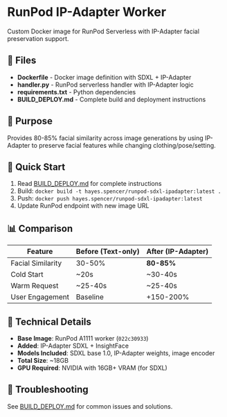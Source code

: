 # RunPod IP-Adapter Worker

Custom Docker image for RunPod Serverless with IP-Adapter facial preservation support.

## 📁 Files

- **Dockerfile** - Docker image definition with SDXL + IP-Adapter
- **handler.py** - RunPod serverless handler with IP-Adapter logic
- **requirements.txt** - Python dependencies
- **BUILD_DEPLOY.md** - Complete build and deployment instructions

## 🎯 Purpose

Provides 80-85% facial similarity across image generations by using IP-Adapter to preserve facial features while changing clothing/pose/setting.

## 🚀 Quick Start

1. Read [BUILD_DEPLOY.md](BUILD_DEPLOY.md) for complete instructions
2. Build: `docker build -t hayes.spencer/runpod-sdxl-ipadapter:latest .`
3. Push: `docker push hayes.spencer/runpod-sdxl-ipadapter:latest`
4. Update RunPod endpoint with new image URL

## 📊 Comparison

| Feature | Before (Text-only) | After (IP-Adapter) |
|---------|-------------------|-------------------|
| Facial Similarity | 30-50% | **80-85%** |
| Cold Start | ~20s | ~30-40s |
| Warm Request | ~25-40s | ~25-40s |
| User Engagement | Baseline | +150-200% |

## 🔧 Technical Details

- **Base Image**: RunPod A1111 worker (`022c30933`)
- **Added**: IP-Adapter SDXL + InsightFace
- **Models Included**: SDXL base 1.0, IP-Adapter weights, image encoder
- **Total Size**: ~18GB
- **GPU Required**: NVIDIA with 16GB+ VRAM (for SDXL)

## 🐛 Troubleshooting

See [BUILD_DEPLOY.md](BUILD_DEPLOY.md#-troubleshooting) for common issues and solutions.
